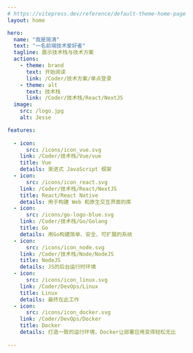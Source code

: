 ```yaml
---
# https://vitepress.dev/reference/default-theme-home-page
layout: home

hero:
  name: "我是简清"
  text: "一名前端技术爱好者"
  tagline: 展示技术栈与技术方案
  actions:
    - theme: brand
      text: 开始阅读
      link: /Coder/技术方案/单点登录
    - theme: alt
      text: 技术栈
      link: /Coder/技术栈/React/NextJS
  image:
    src: /logo.jpg
    alt: Jesse

features:
  
  - icon:
      src: /icons/icon_vue.svg
    link: /Coder/技术栈/Vue/vue
    title: Vue
    details: 渐进式 JavaScript 框架
  - icon:
      src: /icons/icon_react.svg
    link: /Coder/技术栈/React/NextJS
    title: React/React Native
    details: 用于构建 Web 和原生交互界面的库
  - icon:
      src: /icons/go-logo-blue.svg
    link: /Coder/技术栈/Go/Golang
    title: Go
    details: 用Go构建简单、安全、可扩展的系统
  - icon:
      src: /icons/icon_node.svg
    link: /Coder/技术栈/Node/NodeJS
    title: NodeJS
    details: JS的后台运行时环境
  - icon:
      src: /icons/icon_linux.svg
    link: /Coder/DevOps/Linux
    title: Linux
    details: 最终在此工作
  - icon:
      src: /icons/icon_docker.svg
    link: /Coder/DevOps/Docker
    title: Docker
    details: 打造一致的运行环境，Docker让部署应用变得轻松无比
  
---
```



<style lang="scss">
:root {
  --vp-home-hero-name-color: transparent;
  --vp-home-hero-name-background: -webkit-linear-gradient(120deg, #bd34fe 30%, #41d1ff);

  --vp-home-hero-image-background-image: linear-gradient(-45deg, #bd34fe 50%, #47caff 50%);
  --vp-home-hero-image-filter: blur(44px);
}

.VPHero .VPImage {
  border-radius: 50%;
}

.VPFeatures .VPLink {
  .VPImage {
    min-height: 48px;
  }
}

@media (min-width: 640px) {
  :root {
    --vp-home-hero-image-filter: blur(56px);
  }
}

@media (min-width: 960px) {
  :root {
    --vp-home-hero-image-filter: blur(68px);
  }
}
</style>